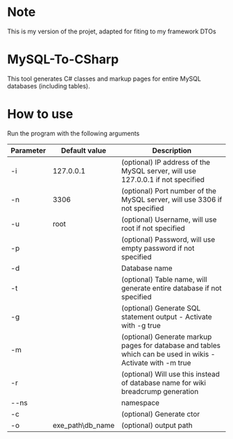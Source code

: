 # Note
This is my version of the projet, adapted for fiting to my framework DTOs
# MySQL-To-CSharp
This tool generates C# classes and markup pages for entire MySQL databases (including tables).

# How to use
Run the program with the following arguments

Parameter | Default value | Description
--- | --- | ---
-i | 127.0.0.1 | (optional) IP address of the MySQL server, will use 127.0.0.1 if not specified
-n | 3306 | (optional) Port number of the MySQL server, will use 3306 if not specified
-u | root | (optional) Username, will use root if not specified
-p | | (optional) Password, will use empty password if not specified
-d | | Database name
-t | | (optional) Table name, will generate entire database if not specified
-g | | (optional) Generate SQL statement output - Activate with -g true
-m | | (optional) Generate markup pages for database and tables which can be used in wikis - Activate with -m true
-r | | (optional) Will use this instead of database name for wiki breadcrump generation
--ns | | namespace
-c | | (optional) Generate ctor
-o | exe_path\db_name | (optional) output path